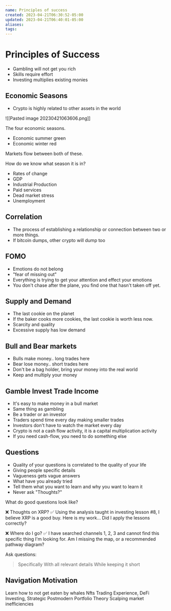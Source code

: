 ```yaml
---
name: Principles of success
created: 2023-04-21T06:30:52-05:00
updated: 2023-04-21T06:40:01-05:00
aliases: 
tags: 
---
```

# Principles of Success

- Gambling will not get you rich
- Skills require effort
- Investing multiplies existing monies

## Economic Seasons

- Crypto is highly related to other assets in the world

![[Pasted image 20230421063606.png]]

The four economic seasons.
- Economic summer green
- Economic winter red

Markets flow between both of these.

How do we know what season it is in?
- Rates of change
- GDP
- Industrial Production
- Paid services
- Dead market stress
- Unemployment

## Correlation

- The process of establishing a relationship or connection between two or more things.
- If bitcoin dumps, other crypto will dump too

## FOMO

- Emotions do not belong
- "fear of missing out"
- Everything is trying to get your attention and effect your emotions
- You don't chase after the plane, you find one that hasn't taken off yet.

## Supply and Demand

- The last cookie on the planet
- If the baker cooks more cookies, the last cookie is worth less now.
- Scarcity and quality
- Excessive supply has low demand

## Bull and Bear markets

- Bulls make money.. long trades here
- Bear lose money.. short trades here
- Don't be a bag holder, bring your money into the real world
- Keep and multiply your money

## Gamble Invest Trade Income

- It's easy to make money in a bull market
- Same thing as gambling
- Be a trader or an investor
- Traders spend time every day making smaller trades
- Investors don't have to watch the market every day
- Crypto is not a cash flow activity, it is a capital multiplication activity
- If you need cash-flow, you need to do something else

## Questions

- Quality of your questions is correlated to the quality of your life
- Giving people specific details
- Vagueness gets vague answers
- What have you already tried
- Tell them what you want to learn and why you want to learn it
- Never ask "Thoughts?"

What do good questions look like?

❌ Thoughts on XRP?
✅ Using the analysis taught in investing lesson #8, I believe XRP is a good buy. Here is my work... Did I apply the lessons correctly?

❌ Where do I go?
✅ I have searched channels 1, 2, 3 and cannot find this specific thing I'm looking for. Am I missing the map, or a recommended pathway diagram?

Ask questions:
> Specifically
> With all relevant details
> While keeping it short

## Navigation Motivation

Learn how to not get eaten by whales
Nfts
Trading
Experience, DeFi
Investing, Strategic Postmodern Portfolio Theory
Scalping market inefficiencies
